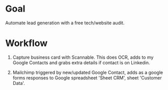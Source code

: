 # Goal

Automate lead generation with a free tech/website audit.

# Workflow

1. Capture business card with Scannable. This does OCR, adds to my Google Contacts and grabs extra details if contact is on Linkedin.

1. Mailchimp triggered by new/updated Google Contact, adds as a google forms responses to Google spreadsheet 'Sheet CRM', sheet 'Customer Data'.